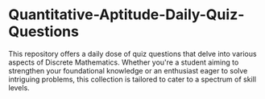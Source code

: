 # Quantitative-Aptitude-Daily-Quiz-Questions
This repository offers a daily dose of quiz questions that delve into various aspects of Discrete Mathematics. Whether you're a student aiming to strengthen your foundational knowledge or an enthusiast eager to solve intriguing problems, this collection is tailored to cater to a spectrum of skill levels.
